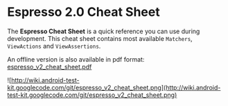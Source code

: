 # Espresso 2.0 Cheat Sheet #

The **Espresso Cheat Sheet** is a quick reference you can use during development. This cheat sheet contains most available `Matchers`, `ViewActions` and `ViewAssertions`.

An offline version is also available in pdf format:
[espresso\_v2\_cheat\_sheet.pdf](http://wiki.android-test-kit.googlecode.com/git/espresso_v2_cheat_sheet.pdf)

![http://wiki.android-test-kit.googlecode.com/git/espresso_v2_cheat_sheet.png](http://wiki.android-test-kit.googlecode.com/git/espresso_v2_cheat_sheet.png)